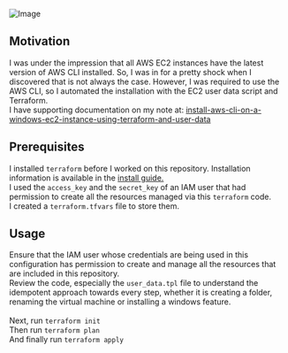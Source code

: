 ![Image](https://skdevops.files.wordpress.com/2021/12/58.image-1.png)
## Motivation
I was under the impression that all AWS EC2 instances have the latest version of AWS CLI installed. So, I was in for a pretty shock when I discovered that is not always the case. However, I was required to use the AWS CLI, so I automated the installation with the EC2 user data script and Terraform.
<br />I have supporting documentation on my note at: [install-aws-cli-on-a-windows-ec2-instance-using-terraform-and-user-data](https://skundunotes.com/2021/12/07/install-aws-cli-on-a-windows-ec2-instance-using-terraform-and-user-data/)
## Prerequisites
I installed `terraform` before I worked on this repository. Installation information is available in the [install guide.](https://www.terraform.io/downloads.html) <br />I used the `access_key` and the `secret_key` of an IAM user that had permission to create all the resources managed via this `terraform` code.
<br />I created a `terraform.tfvars` file to store them.
## Usage
Ensure that the IAM user whose credentials are being used in this configuration has permission to create and manage all the resources that are included in this repository.
<br />Review the code, especially the `user_data.tpl` file to understand the idempotent approach towards every step, whether it is creating a folder, renaming the virtual machine or installing a windows feature.
<br />
<br />Next, run `terraform init` 
<br />Then run `terraform plan`
<br />And finally run `terraform apply`
